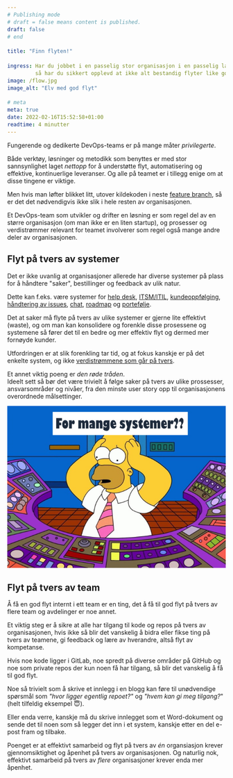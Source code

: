 ```yaml
---
# Publishing mode
# draft = false means content is published. 
draft: false
# end

title: "Finn flyten!"

ingress: Har du jobbet i en passelig stor organisasjon i en passelig lang tid,
         så har du sikkert opplevd at ikke alt bestandig flyter like godt som det kanskje burde.
image: /flow.jpg
image_alt: "Elv med god flyt"

# meta
meta: true
date: 2022-02-16T15:52:58+01:00
readtime: 4 minutter
---
```


Fungerende og dedikerte DevOps-teams er på mange måter *privilegerte*.

Både verktøy, løsninger og metodikk som benyttes er med stor sannsynlighet laget
_nettopp_ for å understøtte flyt, automatisering og effektive, kontinuerlige leveranser.
Og alle på teamet er i tillegg enige om at disse tingene er viktige.

Men hvis man løfter blikket litt, utover kildekoden i neste [feature branch](https://trunkbaseddevelopment.com/),
så er det det nødvendigvis ikke slik i hele resten av organisasjonen.

Et DevOps-team som utvikler og drifter en løsning er som regel del av en større organisasjon (om man ikke er en liten startup),
og prosesser og verdistrømmer relevant for teamet involverer som regel også mange andre deler av organisasjonen.

## Flyt på tvers av systemer

Det er ikke uvanlig at organisasjoner allerede har diverse systemer på plass for å håndtere "saker", bestillinger og feedback av ulik natur.

Dette kan f.eks. være systemer for [help desk](https://en.wikipedia.org/wiki/Help_desk), [ITSM/ITIL](https://en.wikipedia.org/wiki/IT_service_management),
[kundeoppfølging](https://en.wikipedia.org/wiki/Customer_relationship_management), [håndtering av issues](https://en.wikipedia.org/wiki/Issue_tracking_system),
[chat](https://en.wikipedia.org/wiki/Online_chat), [roadmap](https://www.google.com/search?q=product+roadmap+software)
og [portefølje](https://en.wikipedia.org/wiki/IT_portfolio_management).

Det at saker må flyte på tvers av ulike systemer er gjerne lite effektivt (waste),
og om man kan konsolidere og forenkle disse prosessene og systemene så fører det til en bedre og mer effektiv flyt og dermed mer fornøyde kunder.

Utfordringen er at slik forenkling tar tid, og at fokus kanskje er på det enkelte system,
og ikke [verdistrømmene som går på tvers](https://en.wikipedia.org/wiki/Value-stream_mapping).

Et annet viktig poeng er *den røde tråden*.  
Ideelt sett så bør det være trivielt å følge saker på tvers av ulike prossesser, ansvarsområder og nivåer,
fra den minste user story opp til organisasjonens overordnede målsettinger.

![](./for-mange-systemer.jpg)

## Flyt på tvers av team

Å få en god flyt internt i ett team er en ting, det å få til god flyt på tvers av flere team og avdelinger er noe annet.

Et viktig steg er å sikre at alle har tilgang til kode og repos på tvers av organisasjonen, hvis ikke så blir det vanskelig å 
bidra eller fikse ting på tvers av teamene, gi feedback og lære av hverandre, altså flyt av kompetanse.

Hvis noe kode ligger i GitLab, noe spredt på diverse områder på GitHub
og noe som private repos der kun noen få har tilgang, så blir det vanskelig å få til god flyt.

Noe så trivielt som å skrive et innlegg i en blogg kan føre til unødvendige spørsmål som *"hvor ligger egentlig repoet?"* og *"hvem kan gi meg tilgang?*"  
(helt tilfeldig eksempel 😇).

Eller enda verre, kanskje må du skrive innlegget som et Word-dokument og sende det til noen som så legger det inn i et system,
kanskje etter en del e-post fram og tilbake.

Poenget er at effektivt samarbeid og flyt på tvers av *én* organsiasjon krever gjennomsiktighet og åpenhet på tvers av organisasjonen.
Og naturlig nok, effektivt samarbeid på tvers av *flere* organisasjoner krever enda mer åpenhet.
